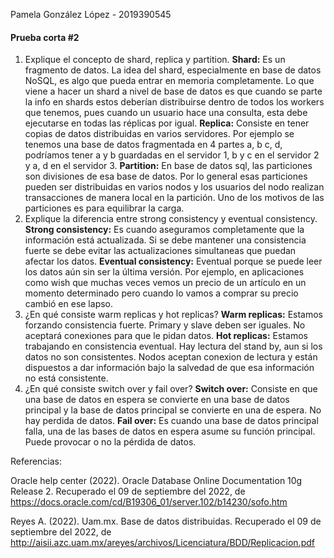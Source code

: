 Pamela González López - 2019390545

#### Prueba corta #2

1. Explique el concepto de shard, replica y partition.
**Shard:** Es un fragmento de datos. La idea del shard, especialmente en base de datos NoSQL, es algo que pueda entrar en memoria completamente. Lo que viene a hacer un shard a nivel de base de datos es que cuando se parte la info en shards estos deberían distribuirse dentro de todos los workers que tenemos, pues cuando un usuario hace una consulta, esta debe ejecutarse en todas las réplicas por igual.
**Replica:** Consiste en tener copias de datos distribuidas en varios servidores. Por ejemplo se tenemos una base de datos fragmentada en 4 partes a, b c, d, podríamos tener a y b guardadas en el servidor 1, b y c en el servidor 2 y a, d en el servidor 3.
**Partition:** En base de datos sql, las particiones son divisiones de esa base de datos. Por lo general esas particiones pueden ser distribuidas en varios nodos y los usuarios del nodo realizan transacciones de manera local en la partición.  Uno de los motivos de las particiones es para equilibrar la carga.
2. Explique la diferencia entre strong consistency y eventual consistency.
**Strong consistency:** Es cuando aseguramos completamente que la información está actualizada. Si se debe mantener una consistencia fuerte se debe evitar las actualizaciones simultaneas que puedan afectar los datos.
**Eventual consistency:** Eventual porque  se puede leer los datos aún sin ser la última versión. Por ejemplo, en aplicaciones como wish que muchas veces vemos un precio de un artículo en un momento determinado pero cuando lo vamos a comprar su precio cambió en ese lapso.
3. ¿En qué consiste warm replicas y hot replicas?
**Warm replicas:** Estamos forzando consistencia fuerte. Primary y slave deben ser iguales. No aceptará conexiones para que le pidan datos. 
**Hot replicas:** Estamos trabajando en consistencia eventual. Hay lectura del stand by, aun si los datos no son consistentes. Nodos aceptan conexion de lectura y están dispuestos a dar información bajo la salvedad de que esa información no está consistente.
4. ¿En qué consiste switch over y fail over?
**Switch over:** Consiste en que una base de datos en espera se convierte en una base de datos principal y la base de datos principal se convierte en una de espera. No hay perdida de datos.
**Fail over:** Es cuando una base de datos principal falla, una de las bases de datos en espera asume su función principal. Puede provocar o no la pérdida de datos.


Referencias:

Oracle help center (2022). Oracle Database Online Documentation 10g Release 2. Recuperado el 09 de septiembre del 2022, de https://docs.oracle.com/cd/B19306_01/server.102/b14230/sofo.htm

Reyes A. (2022). Uam.mx. Base de datos distribuidas. Recuperado el 09 de septiembre del 2022, de http://aisii.azc.uam.mx/areyes/archivos/Licenciatura/BDD/Replicacion.pdf

